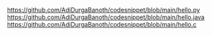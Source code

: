 https://github.com/AdiDurgaBanoth/codesnippet/blob/main/hello.py
https://github.com/AdiDurgaBanoth/codesnippet/blob/main/hello.java
https://github.com/AdiDurgaBanoth/codesnippet/blob/main/hello.c
